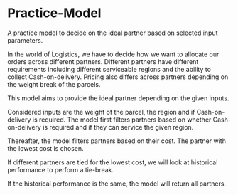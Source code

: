 # Practice-Model
A practice model to decide on the ideal partner based on selected input parameters.

In the world of Logistics, we have to decide how we want to allocate our orders across different partners. Different partners have different requirements including different serviceable regions and the ability to collect Cash-on-delivery. Pricing also differs across partners depending on the weight break of the parcels.

This model aims to provide the ideal partner depending on the given inputs. 

Considered inputs are the weight of the parcel, the region and if Cash-on-delivery is required.
The model first filters partners based on whether Cash-on-delivery is required and if they can service the given region.

Thereafter, the model filters partners based on their cost. The partner with the lowest cost is chosen. 

If different partners are tied for the lowest cost, we will look at historical performance to perform a tie-break. 

If the historical performance is the same, the model will return all partners.
